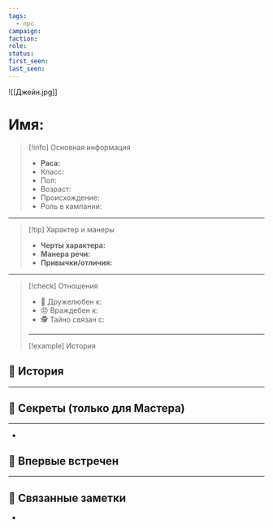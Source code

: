 ```yaml
---
tags:
  - npc
campaign: 
faction: 
role: 
status: 
first_seen: 
last_seen:
---
```

![[Джейн.jpg]]
# Имя: 

> [!info] Основная информация 
>  - **Раса:**   
>  - Класс:
>  - Пол:
>  - Возраст:
>  - Происхождение:
>  - Роль в кампании:
---
> [!tip] Характер и манеры
>  - **Черты характера:** 
>  - **Манера речи:** 
>  - **Привычки/отличия:** 
---
> [!check] Отношения
>  - 🤝 Дружелюбен к: 
>  - 😠 Враждебен к: 
>  - 🕵️ Тайно связан с: 
> ---
> [!example] История
>  

## 📜 История
---

## 🧩 Секреты (только для Мастера)
---
- 

## 📍 Впервые встречен
---


## 🔗 Связанные заметки
 - 